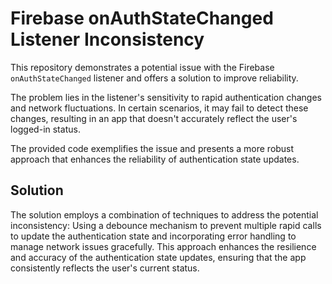 # Firebase onAuthStateChanged Listener Inconsistency

This repository demonstrates a potential issue with the Firebase `onAuthStateChanged` listener and offers a solution to improve reliability.

The problem lies in the listener's sensitivity to rapid authentication changes and network fluctuations. In certain scenarios, it may fail to detect these changes, resulting in an app that doesn't accurately reflect the user's logged-in status.

The provided code exemplifies the issue and presents a more robust approach that enhances the reliability of authentication state updates.

## Solution

The solution employs a combination of techniques to address the potential inconsistency:  Using a debounce mechanism to prevent multiple rapid calls to update the authentication state and incorporating error handling to manage network issues gracefully. This approach enhances the resilience and accuracy of the authentication state updates, ensuring that the app consistently reflects the user's current status.